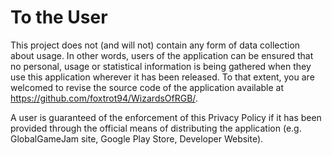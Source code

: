 # To the User

This project does not (and will not) contain any form of data collection about usage. In other words, users of the application can be ensured that no personal, usage or statistical information is being gathered when they use this application wherever it has been released. To that extent, you are welcomed to revise the source code of the application available at https://github.com/foxtrot94/WizardsOfRGB/.

A user is guaranteed of the enforcement of this Privacy Policy if it has been provided through the official means of distributing the application (e.g. GlobalGameJam site, Google Play Store, Developer Website).
